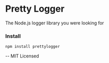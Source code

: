# Pretty Logger

The Node.js logger library you were looking for

### Install

`npm install prettylogger`

--
MIT Licensed
